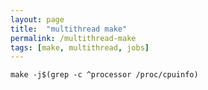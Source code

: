 ```yaml
---
layout: page
title:  "multithread make"
permalink: /multithread-make
tags: [make, multithread, jobs]
---
```


```shell
make -j$(grep -c ^processor /proc/cpuinfo)
```